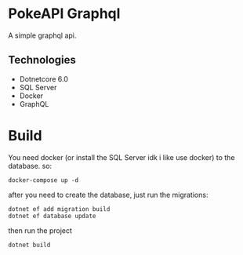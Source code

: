 # PokeAPI Graphql

A simple graphql api.

## Technologies

- Dotnetcore 6.0
- SQL Server
- Docker
- GraphQL

# Build

You need docker (or install the SQL Server idk i like use docker) to the database. so:

    docker-compose up -d

after you need to create the database, just run the migrations:

    dotnet ef add migration build
    dotnet ef database update

then run the project

    dotnet build
